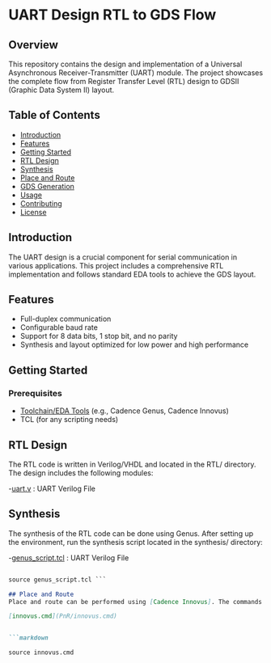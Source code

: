 
# UART Design RTL to GDS Flow

## Overview

This repository contains the design and implementation of a Universal Asynchronous Receiver-Transmitter (UART) module. The project showcases the complete flow from Register Transfer Level (RTL) design to GDSII (Graphic Data System II) layout.

## Table of Contents

- [Introduction](#introduction)
- [Features](#features)
- [Getting Started](#getting-started)
- [RTL Design](#rtl-design)
- [Synthesis](#synthesis)
- [Place and Route](#place-and-route)
- [GDS Generation](#gds-generation)
- [Usage](#usage)
- [Contributing](#contributing)
- [License](#license)

## Introduction

The UART design is a crucial component for serial communication in various applications. This project includes a comprehensive RTL implementation and follows standard EDA tools to achieve the GDS layout.

## Features

- Full-duplex communication
- Configurable baud rate
- Support for 8 data bits, 1 stop bit, and no parity
- Synthesis and layout optimized for low power and high performance

## Getting Started

### Prerequisites

- [Toolchain/EDA Tools](#) (e.g., Cadence Genus, Cadence Innovus)
- TCL (for any scripting needs)

## RTL Design
The RTL code is written in Verilog/VHDL and located in the RTL/ directory. The design includes the following modules:

\-[uart.v](RTL/Verilog) : UART Verilog File

## Synthesis
The synthesis of the RTL code can be done using Genus. After setting up the environment, run the synthesis script located in the synthesis/ directory:

\-[genus_script.tcl](synthesis/Genus_script.tcl) : UART Verilog File
```markdown

source genus_script.tcl ```

## Place and Route
Place and route can be performed using [Cadence Innovus]. The commands are included in the `innovus.cmd` script. To run the place and route, execute:

[innovus.cmd](PnR/innovus.cmd)


```markdown

source innovus.cmd





